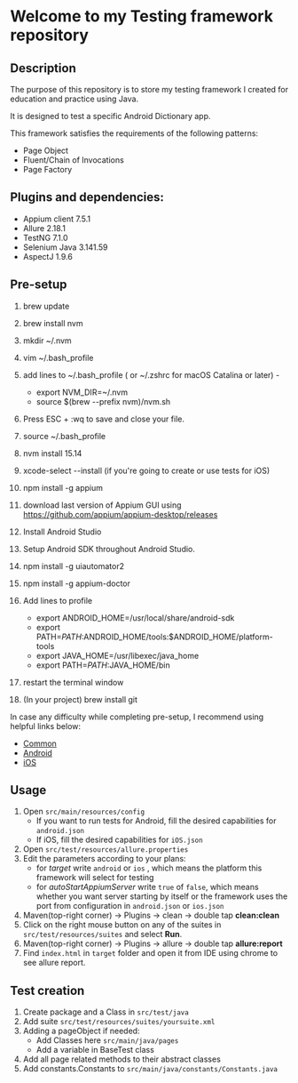 # Welcome to my Testing framework repository

## Description

The purpose of this repository is to store my testing framework I created for education and practice using Java.

It is designed to test a specific Android Dictionary app.

This framework satisfies the requirements of the following patterns:

- Page Object
- Fluent/Chain of Invocations
- Page Factory

## Plugins and dependencies:

- Appium client 7.5.1
- Allure 2.18.1
- TestNG 7.1.0
- Selenium Java 3.141.59
- AspectJ 1.9.6

## Pre-setup
1. brew update
2. brew install nvm
3. mkdir ~/.nvm
4. vim ~/.bash_profile
5. add lines to ~/.bash_profile ( or ~/.zshrc for macOS Catalina or later) - 
   - export NVM_DIR=~/.nvm
   - source $(brew --prefix nvm)/nvm.sh
6. Press ESC + :wq to save and close your file.
7. source ~/.bash_profile
8. nvm install 15.14
9. xcode-select --install (if you're going to create or use tests for iOS)
10. npm install -g appium
11. download last version of Appium GUI using https://github.com/appium/appium-desktop/releases
12. Install Android Studio
13. Setup Android SDK throughout Android Studio.
14. npm install -g uiautomator2
15. npm install -g appium-doctor
16. Add lines to profile
    - export ANDROID_HOME=/usr/local/share/android-sdk
    - export PATH=$PATH:$ANDROID_HOME/tools:$ANDROID_HOME/platform-tools
    - export JAVA_HOME=/usr/libexec/java_home
    - export PATH=$PATH:$JAVA_HOME/bin

17. restart the terminal window
18. (In your project) brew install git

In case any difficulty while completing pre-setup, I recommend using helpful links below:
 - [Common](https://automationhacks.io/slides/2021/appium-conf/hello-appium-writing-your-first-tests/04-common-libraries/)
 - [Android](https://automationhacks.io/slides/2021/appium-conf/hello-appium-writing-your-first-tests/05-setup-for-android/)
 - [iOS](https://automationhacks.io/slides/2021/appium-conf/hello-appium-writing-your-first-tests/09-setup-for-ios/)

## Usage

1. Open `src/main/resources/config`
    - If you want to run tests for Android, fill the desired capabilities for `android.json`
    - If iOS,  fill the desired capabilities for `iOS.json`
2. Open `src/test/resources/allure.properties`
3. Edit the parameters according to your plans:
    - for _target_ write `android` or `ios` , which means the platform this framework will select for testing
    - for _autoStartAppiumServer_ write `true` of `false`, which means whether you want server starting by itself or the framework uses the port from configuration in `android.json` or `ios.json`
4. Maven(top-right corner) -> Plugins -> clean -> double tap **clean:clean**
5. Click on the right mouse button on any of the suites in `src/test/resources/suites` and select **Run**.
6. Maven(top-right corner) -> Plugins -> allure -> double tap **allure:report**
7. Find `index.html` in `target` folder and open it from IDE using chrome to see allure report.

## Test creation

1. Create package and a Class in `src/test/java`
2. Add suite `src/test/resources/suites/yoursuite.xml`
3. Adding a pageObject if needed:
    - Add Classes here `src/main/java/pages`
    - Add a variable in BaseTest class
4. Add all page related methods to their abstract classes
5. Add constants.Constants to `src/main/java/constants/Constants.java`
